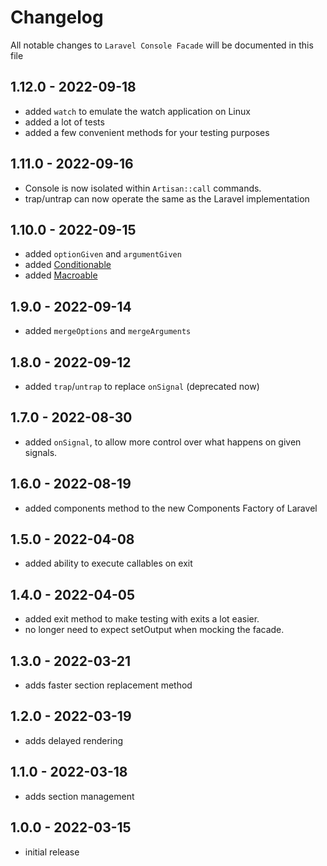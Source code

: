 # Changelog

All notable changes to `Laravel Console Facade` will be documented in this file

## 1.12.0 - 2022-09-18
- added `watch` to emulate the watch application on Linux
- added a lot of tests
- added a few convenient methods for your testing purposes

## 1.11.0 - 2022-09-16
- Console is now isolated within `Artisan::call` commands.
- trap/untrap can now operate the same as the Laravel implementation

## 1.10.0 - 2022-09-15
- added `optionGiven` and `argumentGiven`
- added [Conditionable](https://laravel.com/api/master/Illuminate/Support/Traits/Conditionable.html)
- added [Macroable](https://laravel.com/api/master/Illuminate/Support/Traits/Macroable.html)

## 1.9.0 - 2022-09-14
- added `mergeOptions` and `mergeArguments`

## 1.8.0 - 2022-09-12
- added `trap`/`untrap` to replace `onSignal` (deprecated now)

## 1.7.0 - 2022-08-30
- added `onSignal`, to allow more control over what happens on given signals.

## 1.6.0 - 2022-08-19
- added components method to the new Components Factory of Laravel

## 1.5.0 - 2022-04-08
- added ability to execute callables on exit 

## 1.4.0 - 2022-04-05
- added exit method to make testing with exits a lot easier.
- no longer need to expect setOutput when mocking the facade.

## 1.3.0 - 2022-03-21
- adds faster section replacement method

## 1.2.0 - 2022-03-19

- adds delayed rendering

## 1.1.0 - 2022-03-18

- adds section management

## 1.0.0 - 2022-03-15

- initial release
